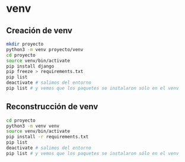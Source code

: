 # venv

## Creación de venv
```bash
mkdir proyecto
python3 -m venv proyecto/venv
cd proyecto
source venv/bin/activate
pip install django
pip freeze > requirements.txt
pip list
deactivate # salimos del entorno
pip list # y vemos que los paquetes se instalaron sólo en el venv
```

## Reconstrucción de venv
```bash
cd proyecto
python3 -m venv venv
source venv/bin/activate
pip install -r requirements.txt
pip list
deactivate # salimos del entorno
pip list # y vemos que los paquetes se instalaron sólo en el venv
```